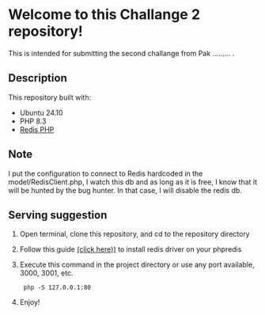 # Welcome to this Challange 2 repository!

This is intended for submitting the second challange from Pak ......... .

## Description
This repository built with:
- Ubuntu 24.10
- PHP 8.3
- [Redis PHP](https://github.com/phpredis/phpredis/tree/develop)

## Note
I put the configuration to connect to Redis hardcoded in the model/RedisClient.php, I watch this db and as long as it is free, I know that it will be hunted by the bug hunter. In that case, I will disable the redis db.

## Serving suggestion

1. Open terminal, clone this repository, and cd to the repository directory

2. Follow this guide [(click here))](https://github.com/phpredis/phpredis/blob/develop/INSTALL.md) to install redis driver on your phpredis

3. Execute this command in the project directory
or use any port available, 3000, 3001, etc.

        php -S 127.0.0.1:80


4. Enjoy!
